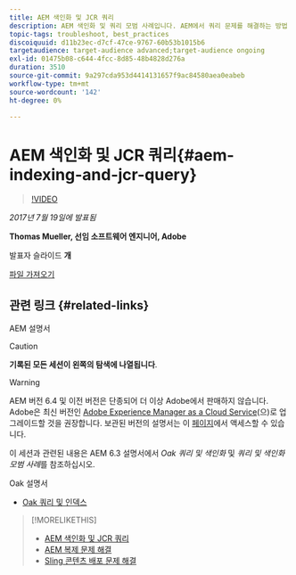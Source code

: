 ```yaml
---
title: AEM 색인화 및 JCR 쿼리
description: AEM 색인화 및 쿼리 모범 사례입니다. AEM에서 쿼리 문제를 해결하는 방법 및 색인을 구성하고 관리하는 방법입니다.
topic-tags: troubleshoot, best_practices
discoiquuid: d11b23ec-d7cf-47ce-9767-60b53b1015b6
targetaudience: target-audience advanced;target-audience ongoing
exl-id: 01475b08-c644-4fcc-8d85-48b4828d276a
duration: 3510
source-git-commit: 9a297cda953d4414131657f9ac84580aea0eabeb
workflow-type: tm+mt
source-wordcount: '142'
ht-degree: 0%

---
```


# AEM 색인화 및 JCR 쿼리{#aem-indexing-and-jcr-query}

>[!VIDEO](https://video.tv.adobe.com/v/19133/?quality=9)

*2017년 7월 19일에 발표됨*

**Thomas Mueller, 선임 소프트웨어 엔지니어, Adobe**

발표자 슬라이드 **개**

[파일 가져오기](assets/aem-gems-aem-indexing-and-jcr-query.pdf)

## 관련 링크 {#related-links}

AEM 설명서

>[!CAUTION]
>
>**기록된 모든 세션이 왼쪽의 탐색에 나열됩니다**.

>[!WARNING]
>
>AEM 버전 6.4 및 이전 버전은 단종되어 더 이상 Adobe에서 판매하지 않습니다.  Adobe은 최신 버전인 [Adobe Experience Manager as a Cloud Service](https://experienceleague.adobe.com/docs/experience-manager-cloud-service.html)(으)로 업그레이드할 것을 권장합니다.  보관된 버전의 설명서는 이 [페이지](https://experienceleague.adobe.com/docs/experience-manager-release-information/aem-release-updates/previous-updates/aem-previous-versions.html)에서 액세스할 수 있습니다.
>
>이 세션과 관련된 내용은 AEM 6.3 설명서에서 *Oak 쿼리 및 색인화* 및 *쿼리 및 색인화 모범 사례*&#x200B;를 참조하십시오.

Oak 설명서

* [Oak 쿼리 및 인덱스](https://experienceleague.adobe.com/docs/experience-manager-65/deploying/deploying/queries-and-indexing.html)

<!--
[Get back to the Overview](https://helpx.adobe.com/experience-manager/kt/eseminars/gems/aem-index.html)
-->

>[!MORELIKETHIS]
>
>* [AEM 색인화 및 JCR 쿼리](aem-indexing-jcr-query.md)
>* [AEM 복제 문제 해결](aem-troubleshooting-aem-replication.md)
>* [Sling 콘텐츠 배포 문제 해결](aem-troubleshooting-sling.md)
<!-- 
>* linking to helpx, removed for now [Adobe Experience Manager: AEM 6.x Maintenance Tasks](https://helpx.adobe.com/experience-manager/kt/eseminars/ccoo-aem-Aug-register.html)
-->
